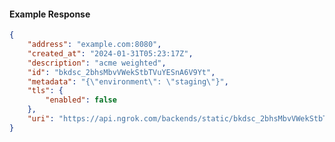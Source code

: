 <!-- Code generated for API Clients. DO NOT EDIT. -->

#### Example Response

```json
{
	"address": "example.com:8080",
	"created_at": "2024-01-31T05:23:17Z",
	"description": "acme weighted",
	"id": "bkdsc_2bhsMbvVWekStbTVuYESnA6V9Yt",
	"metadata": "{\"environment\": \"staging\"}",
	"tls": {
		"enabled": false
	},
	"uri": "https://api.ngrok.com/backends/static/bkdsc_2bhsMbvVWekStbTVuYESnA6V9Yt"
}
```
